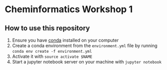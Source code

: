 # Cheminformatics Workshop 1

## How to use this repository

 1. Ensure you have [conda](https://docs.conda.io/en/latest/) installed on your computer 
 2. Create a conda environment from the `environment.yml` file by running `conda env create -f environment.yml`
 3. Activate it with `source activate $NAME`
 4. Start a jupyter notebook server on your machine with `jupyter notebook`
